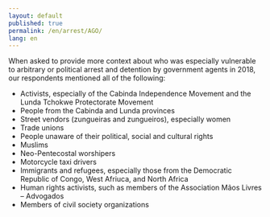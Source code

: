 ```yaml
---
layout: default
published: true
permalink: /en/arrest/AGO/
lang: en
---
```


When asked to provide more context about who was especially vulnerable to arbitrary or political arrest and detention by government agents in 2018, our respondents mentioned all of the following:
-	Activists, especially of the Cabinda Independence Movement and the Lunda Tchokwe Protectorate Movement
-	People from the Cabinda and Lunda provinces
-	Street vendors (zungueiras and zungueiros), especially women
-	Trade unions
-	People unaware of their political, social and cultural rights
-	Muslims
-	Neo-Pentecostal worshipers
-	Motorcycle taxi drivers
-	Immigrants and refugees, especially those from the Democratic Republic of Congo, West Afriuca, and North Africa
-	Human rights activists, such as members of the Association Mãos Livres – Advogados
-	Members of civil society organizations


